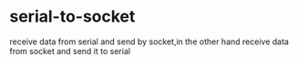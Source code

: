 # serial-to-socket
receive data from serial and send by socket,in the other hand receive data from socket and send it to serial

